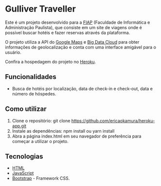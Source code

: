# Gulliver Traveller
Este é um projeto desenvolvido para a [FIAP](https://www.fiap.com.br/) (Faculdade de Informática e Administração Paulista), que consiste em um site de viagens onde é possível buscar hotéis e fazer reservas através da plataforma.

O projeto utiliza a API do [Google Maps](https://developers.google.com/maps?hl=pt-br) e [Big Data Cloud](https://api.bigdatacloud.net/data/reverse-geocode-client) para obter informações de geolocalização e conta com uma interface amigável para o usuário.

Confira a hospedagem do projeto no [Heroku](https://heroku-gulliver-traveller-app.herokuapp.com/src).

## Funcionalidades
- Busca de hotéis por localização, data de check-in e check-out, data e número de hóspedes.

## Como utilizar
1. Clone o repositório: git clone https://github.com/ericaokamura/heroku-app.git
2. Instale as dependências: npm install ou yarn install
3. Abra a página index.html em seu navegador de preferência para começar a utilizar o projeto.

## Tecnologias
- [HTML](https://developer.mozilla.org/pt-BR/docs/Web/HTML)
- [JavaScript](https://developer.mozilla.org/pt-BR/docs/Web/JavaScript)
- [Bootstrap](https://getbootstrap.com/) - Framework CSS.


